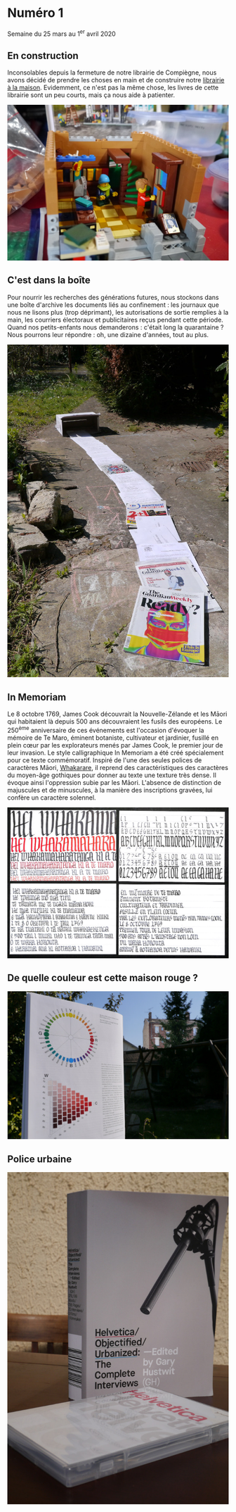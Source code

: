 # Numéro 1

Semaine du 25 mars au 1<sup>er</sup> avril 2020

## En construction

Inconsolables depuis la fermeture de notre librairie de Compiègne, nous avons décidé de prendre les choses en main et de construire notre [librairie à la maison](https://www.lego.com/fr-fr/product/bookshop-10270). Evidemment, ce n'est pas la même chose, les livres de cette librairie sont un peu courts, mais ça nous aide à patienter.

![En construction](images/en-construction.jpg)

## C'est dans la boîte

Pour nourrir les recherches des générations futures, nous stockons dans une boîte d'archive les documents liés au confinement : les journaux que nous ne lisons plus (trop déprimant), les autorisations de sortie remplies à la main, les courriers électoraux et publicitaires reçus pendant cette période. Quand nos petits-enfants nous demanderons : c'était long la quarantaine ? Nous pourrons leur répondre : oh, une dizaine d'années, tout au plus.

![C'est dans la boîte](images/c-est-dans-la-boite.jpg)

## In Memoriam

Le 8 octobre 1769, James Cook découvrait la Nouvelle-Zélande et les Māori qui habitaient là depuis 500 ans découvraient les fusils des européens. Le 250<sup>ème</sup> anniversaire de ces événements est l'occasion d'évoquer la mémoire de Te Maro, éminent botaniste, cultivateur et jardinier, fusillé en plein cœur par les explorateurs menés par James Cook, le premier jour de leur invasion. Le style calligraphique In Memoriam a été créé spécialement pour ce texte commémoratif. Inspiré de l'une des seules polices de caractères Māori, [Whakarare](https://www.johnsonwitehira.studio/whakarare), il reprend des caractéristiques des caractères du moyen-âge gothiques pour donner au texte une texture très dense. Il évoque ainsi l'oppression subie par les Māori. L'absence de distinction de majuscules et de minuscules, à la manière des inscriptions gravées, lui confère un caractère solennel.

![In Memoriam](images/in-memoriam.jpg)

## De quelle couleur est cette maison rouge ?



![De quelle couleur est cette maison rouge ?](images/ncs.jpg)

## Police urbaine

![Helvetica/Objectified/Urbanized](images/police-urbaine.jpg)

